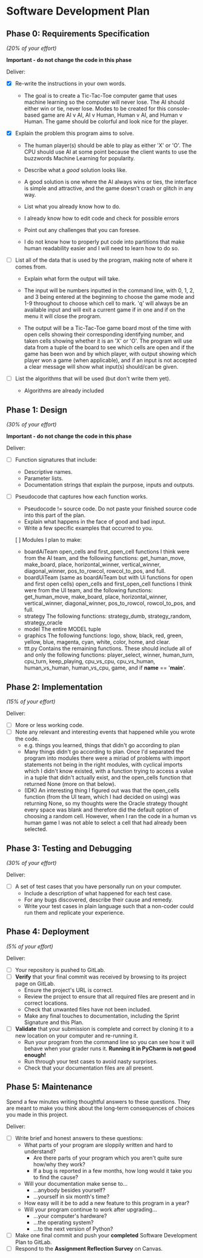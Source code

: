 # Software Development Plan

## Phase 0: Requirements Specification
*(20% of your effort)*

**Important - do not change the code in this phase**

Deliver:

*   [X] Re-write the instructions in your own words.

    *   The goal is to create a Tic-Tac-Toe computer game that uses machine learning so the computer will never lose. The AI should either win or tie, never lose. Modes to be created for this console-based game are AI v AI, AI v Human, Human v AI, and Human v Human. The game should be colorful and look nice for the player.

*   [X] Explain the problem this program aims to solve.
 
    *   The human player(s) should be able to play as either 'X' or 'O'. The CPU should use AI at some point because the client wants to use the buzzwords Machine Learning for popularity. 

    *   Describe what a *good* solution looks like.

    *   A good solution is one where the AI always wins or ties, the interface is simple and attractive, and the game doesn't crash or glitch in any way.

    *   List what you already know how to do.

    *   I already know how to edit code and check for possible errors

    *   Point out any challenges that you can foresee.

    *   I do not know how to properly put code into partitions that make human readability easier and I will need to learn how to do so.

*   [ ] List all of the data that is used by the program, making note of where it comes from.
    *   Explain what form the output will take.
	
    *	The input will be numbers inputted in the command line, with 0, 1, 2, and 3 being entered at the beginning to choose the game mode and 1-9 throughout to choose which cell to mark. 'q' will always be an available input and will exit a current game if in one and if on the menu it will close the program.	
    *   The output will be a Tic-Tac-Toe game board most of the time with open cells showing their corresponding identifying number, and taken cells showing whether it is an 'X' or 'O'. The program will use data from a tuple of the board to see which cells are open and if the game has been won and by which player, with output showing which player won a game (when applicable), and if an input is not accepted a clear message will show what input(s) should/can be given.

*   [ ] List the algorithms that will be used (but don't write them yet).

    *   Algorithms are already included


## Phase 1: Design
*(30% of your effort)*

**Important - do not change the code in this phase**

Deliver:

*   [ ] Function signatures that include:
    *   Descriptive names.
    *   Parameter lists.
    *   Documentation strings that explain the purpose, inputs and outputs.
*   [ ] Pseudocode that captures how each function works.
    *   Pseudocode != source code.  Do not paste your finished source code into this part of the plan.
    *   Explain what happens in the face of good and bad input.
    *   Write a few specific examples that occurred to you.


    [ ] Modules I plan to make:
    *   boardAiTeam
        open_cells and first_open_cell functions I think were from the AI team, and the following functions: get_human_move, make_board, place, horizontal_winner, vertical_winner, diagonal_winner, pos_to_rowcol, rowcol_to_pos, and full.
    *   boardUiTeam (same as boardAiTeam but with Ui functions for open and first open cells)
        open_cells and first_open_cell functions I think were from the UI team, and the following functions: get_human_move, make_board, place, horizontal_winner, vertical_winner, diagonal_winner, pos_to_rowcol, rowcol_to_pos, and full.
    *   strategy
    	The following functions: strategy_dumb, strategy_random, strategy_oracle
    *   model
	The entire MODEL tuple
    *   graphics
        The following functions: logo, show, black, red, green, yellow, blue, magenta, cyan, white, color, home, and clear.  
    *   ttt.py
	Contains the remaining functions. These should include all of and only the following functions: player_select, winner, human_turn, cpu_turn, keep_playing, cpu_vs_cpu, cpu_vs_human, human_vs_human, human_vs_cpu, game, and if __name__ == '__main__'.


## Phase 2: Implementation
*(15% of your effort)*

Deliver:

*   [ ] More or less working code.
*   [ ] Note any relevant and interesting events that happened while you wrote the code.
    *   e.g. things you learned, things that didn't go according to plan
    *   Many things didn't go according to plan. Once I'd separated the program into modules there were a miriad of problems with import statements not being in the right modules, with cyclical imports which I didn't know existed, with a function trying to access a value in a tuple that didn't actually exist, and the open_cells function that returned None (more on that below).
    *   (IDK) An interesting thing I figured out was that the open_cells function (from the UI team, which I had decided on using) was returning None, so my thoughts were the Oracle strategy thought every space was blank and therefore did the default option of choosing a random cell. However, when I ran the code in a human vs human game I was not able to select a cell that had already been selected. 

## Phase 3: Testing and Debugging
*(30% of your effort)*

Deliver:

*   [ ] A set of test cases that you have personally run on your computer.
    *   Include a description of what happened for each test case.
    *   For any bugs discovered, describe their cause and remedy.
    *   Write your test cases in plain language such that a non-coder could run them and replicate your experience.


## Phase 4: Deployment
*(5% of your effort)*

Deliver:

*   [ ] Your repository is pushed to GitLab.
*   [ ] **Verify** that your final commit was received by browsing to its project page on GitLab.
    *   Ensure the project's URL is correct.
    *   Review the project to ensure that all required files are present and in correct locations.
    *   Check that unwanted files have not been included.
    *   Make any final touches to documentation, including the Sprint Signature and this Plan.
*   [ ] **Validate** that your submission is complete and correct by cloning it to a new location on your computer and re-running it.
	*	Run your program from the command line so you can see how it will behave when your grader runs it.  **Running it in PyCharm is not good enough!**
    *   Run through your test cases to avoid nasty surprises.
    *   Check that your documentation files are all present.


## Phase 5: Maintenance

Spend a few minutes writing thoughtful answers to these questions.  They are meant to make you think about the long-term consequences of choices you made in this project.

Deliver:

*   [ ] Write brief and honest answers to these questions:
    *   What parts of your program are sloppily written and hard to understand?
        *   Are there parts of your program which you aren't quite sure how/why they work?
        *   If a bug is reported in a few months, how long would it take you to find the cause?
    *   Will your documentation make sense to...
        *   ...anybody besides yourself?
        *   ...yourself in six month's time?
    *   How easy will it be to add a new feature to this program in a year?
    *   Will your program continue to work after upgrading...
        *   ...your computer's hardware?
        *   ...the operating system?
        *   ...to the next version of Python?
*   [ ] Make one final commit and push your **completed** Software Development Plan to GitLab.
*   [ ] Respond to the **Assignment Reflection Survey** on Canvas.
